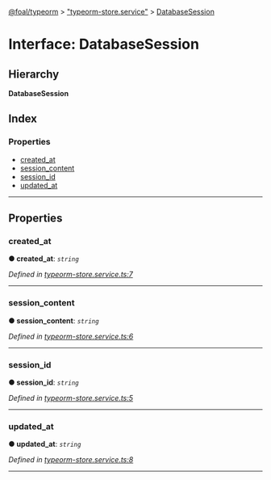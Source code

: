 [@foal/typeorm](../README.md) > ["typeorm-store.service"](../modules/_typeorm_store_service_.md) > [DatabaseSession](../interfaces/_typeorm_store_service_.databasesession.md)

# Interface: DatabaseSession

## Hierarchy

**DatabaseSession**

## Index

### Properties

* [created_at](_typeorm_store_service_.databasesession.md#created_at)
* [session_content](_typeorm_store_service_.databasesession.md#session_content)
* [session_id](_typeorm_store_service_.databasesession.md#session_id)
* [updated_at](_typeorm_store_service_.databasesession.md#updated_at)

---

## Properties

<a id="created_at"></a>

###  created_at

**● created_at**: *`string`*

*Defined in [typeorm-store.service.ts:7](https://github.com/FoalTS/foal/blob/aac11366/packages/typeorm/src/typeorm-store.service.ts#L7)*

___
<a id="session_content"></a>

###  session_content

**● session_content**: *`string`*

*Defined in [typeorm-store.service.ts:6](https://github.com/FoalTS/foal/blob/aac11366/packages/typeorm/src/typeorm-store.service.ts#L6)*

___
<a id="session_id"></a>

###  session_id

**● session_id**: *`string`*

*Defined in [typeorm-store.service.ts:5](https://github.com/FoalTS/foal/blob/aac11366/packages/typeorm/src/typeorm-store.service.ts#L5)*

___
<a id="updated_at"></a>

###  updated_at

**● updated_at**: *`string`*

*Defined in [typeorm-store.service.ts:8](https://github.com/FoalTS/foal/blob/aac11366/packages/typeorm/src/typeorm-store.service.ts#L8)*

___

